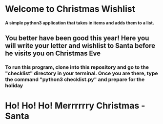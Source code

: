 <h1>Welcome to Christmas Wishlist</h1>
<h4>A simple python3 application that takes in items and adds them to a list.</h4>

<h2>You better have been good this year! Here you will write your letter and wishlist to Santa before he visits you on Christmas Eve</h2>

<h3>To run this program, clone into this repository and go to the "checklist" directory in your terminal. Once you are there, type the command "python3 checklist.py" and prepare for the holiday</h3>

<h1>Ho! Ho! Ho! Merrrrrry Christmas - Santa</h1>
